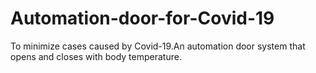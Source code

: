 # Automation-door-for-Covid-19
To minimize cases caused by Covid-19.An automation door system that opens and closes with body temperature.
